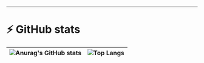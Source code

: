 ---
# ⚡ GitHub stats
![Anurag's GitHub stats](https://github-readme-stats.vercel.app/api?username=thienvu97ht&show_icons=true&theme=tokyonight)|![Top Langs](https://github-readme-stats.vercel.app/api/top-langs/?username=thienvu97ht&langs_count=8&layout=compact&show_icons=true&theme=tokyonight)
|:------------:|:------------:|
